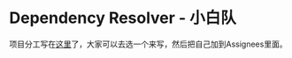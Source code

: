 # Dependency Resolver - 小白队

项目分工写在[这里](https://github.com/orgs/xiaobai-bytedance-camp/projects/1)了，大家可以去选一个来写，然后把自己加到Assignees里面。

